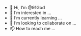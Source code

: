 - 👋 Hi, I’m @91God
- 👀 I’m interested in ...
- 🌱 I’m currently learning ...
- 💞️ I’m looking to collaborate on ...
- 📫 How to reach me ...

<!---
91God/91God is a ✨ special ✨ repository because its `README.md` (this file) appears on your GitHub profile.
You can click the Preview link to take a look at your changes.
--->
